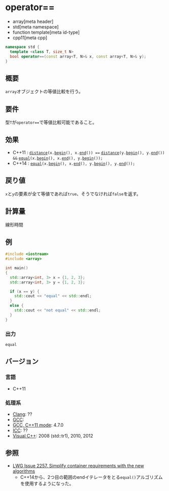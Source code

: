 # operator==
* array[meta header]
* std[meta namespace]
* function template[meta id-type]
* cpp11[meta cpp]

```cpp
namespace std {
  template <class T, size_t N>
  bool operator==(const array<T, N>& x, const array<T, N>& y);
}
```

## 概要
`array`オブジェクトの等値比較を行う。


## 要件
型`T`が`operator==`で等値比較可能であること。


## 効果
- C++11 : [`distance`](/reference/iterator/distance.md)`(x.`[`begin`](begin.md)`(), x.`[`end`](end.md)`()) ==` [`distance`](/reference/iterator/distance.md)`(y.`[`begin`](begin.md)`(), y.`[`end`](end.md)`()) &&` [`equal`](/reference/algorithm/equal.md)`(x.`[`begin`](begin.md)`(), x.`[`end`](end.md)`(), y.`[`begin`](begin.md)`());`
- C++14 : [`equal`](/reference/algorithm/equal.md)`(x.`[`begin`](begin.md)`(), x.`[`end`](end.md)`(), y.`[`begin`](begin.md)`(), y.`[`end`](end.md)`());`


## 戻り値
`x`と`y`の要素が全て等値であれば`true`、そうでなければ`false`を返す。


## 計算量
線形時間


## 例
```cpp example
#include <iostream>
#include <array>

int main()
{
  std::array<int, 3> x = {1, 2, 3};
  std::array<int, 3> y = {1, 2, 3};

  if (x == y) {
    std::cout << "equal" << std::endl;
  }
  else {
    std::cout << "not equal" << std::endl;
  }
}
```

### 出力
```
equal
```

## バージョン
### 言語
- C++11

### 処理系
- [Clang](/implementation.md#clang): ??
- [GCC](/implementation.md#gcc): 
- [GCC, C++11 mode](/implementation.md#gcc): 4.7.0
- [ICC](/implementation.md#icc): ??
- [Visual C++](/implementation.md#visual_cpp): 2008 (std::tr1), 2010, 2012


## 参照
- [LWG Issue 2257. Simplify container requirements with the new algorithms](http://www.open-std.org/jtc1/sc22/wg21/docs/lwg-defects.html#2257)
    - C++14から、2つ目の範囲のendイテレータをとる`equal()`アルゴリズムを使用するようになった。

